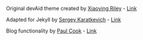 Original devAid theme created by [Xiaoying Riley](https://github.com/xriley) - [Link](https://github.com/xriley/devAid-Theme)

Adapted for Jekyll by [Sergey Karatkevich](https://github.com/kevit) - [Link](https://github.com/kevit/devaid-jekyll-theme)

Blog functionality by [Paul Cook](https://github.com/simcon) - [Link](https://github.com/Simcon/devaid-jekyll-theme)


